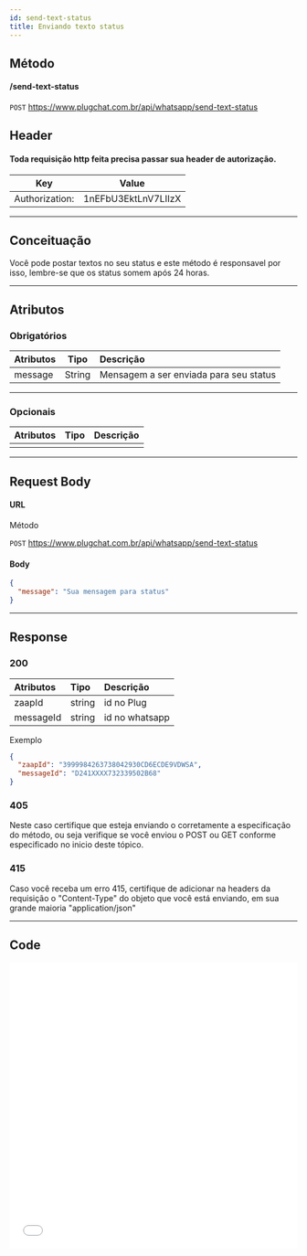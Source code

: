 ```yaml
---
id: send-text-status
title: Enviando texto status
---
```


## Método

#### /send-text-status

`POST` https://www.plugchat.com.br/api/whatsapp/send-text-status

## Header
#### Toda requisição http feita precisa passar sua header de autorização.


| Key            | Value                   |
| :------------: |   :---------------:     |
| Authorization: |   1nEFbU3EktLnV7LIIzX   |

---

## Conceituação

Você pode postar textos no seu status e este método é responsavel por isso, lembre-se que os status somem após 24 horas.

---

## Atributos

### Obrigatórios

| Atributos |  Tipo  | Descrição                              |
| :-------- | :----: | :------------------------------------- |
| message   | String | Mensagem a ser enviada para seu status |

---

### Opcionais

| Atributos | Tipo | Descrição |
| :-------- | :--: | :-------- |
|           |      |           |

---

## Request Body

#### URL

Método

`POST` https://www.plugchat.com.br/api/whatsapp/send-text-status

#### Body

```json
{
  "message": "Sua mensagem para status"
}
```

---

## Response

### 200

| Atributos | Tipo   | Descrição      |
| :-------- | :----- | :------------- |
| zaapId    | string | id no Plug     |
| messageId | string | id no whatsapp |

Exemplo

```json
{
  "zaapId": "3999984263738042930CD6ECDE9VDWSA",
  "messageId": "D241XXXX732339502B68"
}
```

### 405

Neste caso certifique que esteja enviando o corretamente a especificação do método, ou seja verifique se você enviou o POST ou GET conforme especificado no inicio deste tópico.

### 415

Caso você receba um erro 415, certifique de adicionar na headers da requisição o "Content-Type" do objeto que você está enviando, em sua grande maioria "application/json"

---

## Code

<iframe src="//api.apiembed.com/?source=https://raw.githubusercontent.com/Z-API/z-api-docs/main/json-examples/send-text-status.json&targets=all" frameborder="0" scrolling="no" width="100%" height="500px" seamless></iframe>
